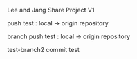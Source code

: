 Lee and Jang Share Project V1

push test : local -> origin repository

branch push test : local -> origin repository

test-branch2 commit test
